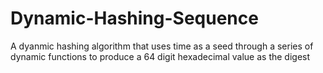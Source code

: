 # Dynamic-Hashing-Sequence
A dyanmic hashing algorithm that uses time as a seed through a series of dynamic functions to produce a 64 digit hexadecimal value as the digest
